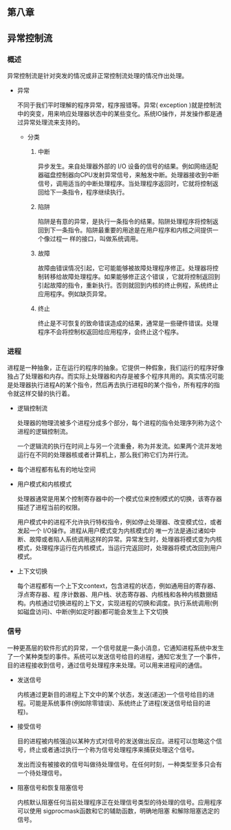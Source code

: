 

## 第八章

## 异常控制流

### 概述

异常控制流是针对突发的情况或非正常控制流处理的情况作出处理。

* 异常

  不同于我们平时理解的程序异常，程序报错等。异常( exception )就是控制流中的突变，用来响应处理器状态中的某些变化。系统IO操作，并发操作都是通过异常处理流来支持的。

  * 分类

    1. 中断

       异步发生。来自处理器外部的 I/O 设备的信号的结果。例如网络适配器磁盘控制器向CPU发射异常信号，来触发中断。处理器接收到中断信号，调用适当的中断处理程序。当处理程序返回时，它就将控制返回给下一条指令，程序继续执行。

    2. 陷阱

       陷阱是有意的异常，是执行一条指令的结果。陷阱处理程序将控制返回到下一条指令。陷阱最重要的用途是在用户程序和内核之间提供一个像过程一 样的接口，叫做系统调用。

    3. 故障

       故障由错误情况引起，它可能能够被故障处理程序修正。处理器将控制转移给故障处理程序。如果能够修正这个错误 ，它就将控制返回到引起故障的指令，重新执行。否则就回到内核的终止例程，系统终止应用程序。例如缺页异常。

    4. 终止

       终止是不可恢复的致命错误造成的结果，通常是一些硬件错误。处理程序不会将控制权返回给应用程序，会终止这个程序。

### 进程

进程是一种抽象，正在运行的程序的抽象。它提供一种假象，我们运行的程序好像独占了处理器和内存。而实际上处理器和内存是被多个程序共用的。真实情况可能是处理器执行进程A的某个指令，然后再去执行进程B的某个指令，所有程序的指令就这样交替的执行着。

 * 逻辑控制流

   处理器的物理流被多个进程分成多个部分，每个进程的指令处理序列称为这个进程的逻辑控制流。

   一个逻辑流的执行在时间上与另一个流重叠，称为并发流。如果两个流并发地运行在不同的处理器核或者计算机上，那么我们称它们为并行流。

* 每个进程都有私有的地址空间

* 用户模式和内核模式

  处理器通常是用某个控制寄存器中的一个模式位来控制模式的切换，该寄存器描述了进程当前的权限。

  用户模式中的进程不允许执行特权指令，例如停止处理器、改变模式位，或者发起一个 I/O操作。进程从用户模式变为内核模式的 唯一方法是通过诸如中断、故障或者陷人系统调用这样的异常。异常发生时，处理器将模式变为内核模式，处理程序运行在内核模式，当运行完返回时，处理器将模式改回到用户模式。

* 上下文切换

  每个进程都有一个上下文context，包含进程的状态，例如通用目的寄存器、浮点寄存器、程 序计数器、用户栈、状态寄存器、内核栈和各种内核数据结构。内核通过切换进程的上下文，实现进程的切换和调度。执行系统调用(例如磁盘访问)、中断(例如定时器)都可能会发生上下文切换

### 信号

一种更髙层的软件形式的异常，一个信号就是一条小消息，它通知进程系统中发生了一个某种类型的事件。系统可以发送信号给目的进程，通知它发生了一个事件，目的进程接收到信号，通过信号处理程序来处理。可以用来进程间的通信。

 * 发送信号

   内核通过更新目的进程上下文中的某个状态，发送(递送)一个信号给目的进程。可能是系统事件(例如除零错误)、系统终止了进程(发送信号给目的进程)。

 * 接受信号

   目的进程被内核强迫以某种方式对信号的发送做出反应。进程可以忽略这个信号，终止或者通过执行一个称为信号处理程序来捕获处理这个信号。

   发出而没有被接收的信号叫做待处理信号。在任何时刻，一种类型至多只会有一个待处理信号。

 * 阻塞信号和恢复阻塞信号

   内核默认阻塞任何当前处理程序正在处理信号类型的待处理的信号。应用程序可以使用 sigprocmask函数和它的辅助函数，明确地阻塞 和解除阻塞选定的信号。



